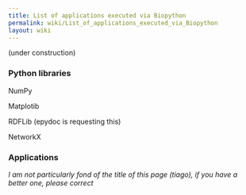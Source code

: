 ```yaml
---
title: List of applications executed via Biopython
permalink: wiki/List_of_applications_executed_via_Biopython
layout: wiki
---
```


(under construction)

### Python libraries

NumPy

Matplotib

RDFLib (epydoc is requesting this)

NetworkX

### Applications

*I am not particularly fond of the title of this page (tiago), if you
have a better one, please correct*
